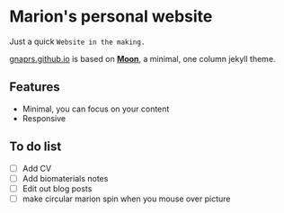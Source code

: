 # Marion's personal website
  
Just a quick `Website in the making.`
    
[gnaprs.github.io](https://gnaprs.github.io) is based on **[Moon](https://taylantatli.github.io/Moon)**, a minimal, one column jekyll theme.

## Features
* Minimal, you can focus on your content
* Responsive

## To do list
- [ ] Add CV
- [ ] Add biomaterials notes
- [ ] Edit out blog posts
- [ ] make circular marion spin when you mouse over picture
